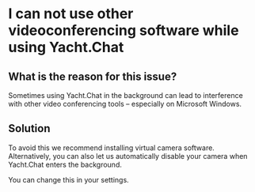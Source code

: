 

# I can not use other videoconferencing software while using Yacht.Chat

## What is the reason for this issue?
Sometimes using Yacht.Chat in the background can lead to interference with other video
conferencing tools – especially on Microsoft Windows.

## Solution

To avoid this we recommend installing virtual camera software. <br/>
Alternatively, you can also let us automatically disable your camera
when Yacht.Chat enters the background.

You can change this in your settings.